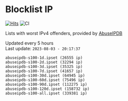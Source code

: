 # Blocklist IP

[![Hits](https://hits.seeyoufarm.com/api/count/incr/badge.svg?url=https%3A%2F%2Fgithub.com%2Fborestad%2Fblocklist-ip%2F&count_bg=%2379C83D&title_bg=%23555555&icon=&icon_color=%23E7E7E7&title=hits&edge_flat=false)](https://hits.seeyoufarm.com)  ![CI](https://img.shields.io/github/workflow/status/borestad/blocklist-ip/CI?style=flat-square)

Lists with worst IPv4 offenders, provided by [AbuseIPDB](https://www.abuseipdb.com/)

<!-- FOOTER-PLACEHOLDER -->
Updated every 5 hours<br>
Last update: `2023-08-03 - 20:17:37`
```
abuseipdb-s100-1d.ipset (26555 ip)
abuseipdb-s100-2d.ipset (32294 ip)
abuseipdb-s100-3d.ipset (35325 ip)
abuseipdb-s100-7d.ipset (41657 ip)
abuseipdb-s100-30d.ipset (64945 ip)
abuseipdb-s100-60d.ipset (75496 ip)
abuseipdb-s100-90d.ipset (112275 ip)
abuseipdb-s100-120d.ipset (158732 ip)
abuseipdb-s100-all.ipset (339381 ip)
```
